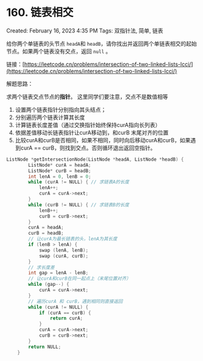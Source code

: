 # 160. 链表相交

Created: February 16, 2023 4:35 PM
Tags: 双指针法, 简单, 链表

给你两个单链表的头节点 `headA`和 `headB`，请你找出并返回两个单链表相交的起始节点。如果两个链表没有交点，返回 `null` 。

链接：[https://leetcode.cn/problems/intersection-of-two-linked-lists-lcci/](https://leetcode.cn/problems/intersection-of-two-linked-lists-lcci/)

解题思路：

求两个链表交点节点的**指针**。 这里同学们要注意，交点不是数值相等

1. 设置两个链表指针分别指向其头结点；
2. 分别遍历两个链表计算其长度
3. 计算链表长度差值（通过交换指针始终保持curA指向长列表）
4. 依据差值移动长链表指针让curA移动到，和curB 末尾对齐的位置
5. 比较curA和curB是否相同，如果不相同，同时向后移动curA和curB，如果遇到curA == curB，则找到交点。否则循环退出返回空指针。

```cpp
ListNode *getIntersectionNode(ListNode *headA, ListNode *headB) {
        ListNode* curA = headA;
        ListNode* curB = headB;
        int lenA = 0, lenB = 0;
        while (curA != NULL) { // 求链表A的长度
            lenA++;
            curA = curA->next;
        }
        while (curB != NULL) { // 求链表B的长度
            lenB++;
            curB = curB->next;
        }
        curA = headA;
        curB = headB;
        // 让curA为最长链表的头，lenA为其长度
        if (lenB > lenA) {
            swap (lenA, lenB);
            swap (curA, curB);
        }
        // 求长度差
        int gap = lenA - lenB;
        // 让curA和curB在同一起点上（末尾位置对齐）
        while (gap--) {
            curA = curA->next;
        }
        // 遍历curA 和 curB，遇到相同则直接返回
        while (curA != NULL) {
            if (curA == curB) {
                return curA;
            }
            curA = curA->next;
            curB = curB->next;
        }
        return NULL;
    }
```